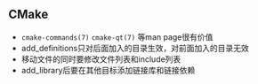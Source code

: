 ## CMake

- ``cmake-commands(7)`` ``cmake-qt(7)`` 等man page很有价值
- add_definitions只对后面加入的目录生效，对前面加入的目录无效
- 移动文件的同时要修改文件列表和include列表
- add_library后要在其他目标添加链接库和链接依赖
